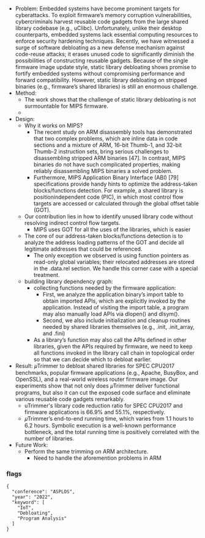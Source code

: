 # 
- Problem: Embedded systems have become prominent targets for cyberattacks. To exploit firmware’s memory corruption vulnerabilities, cybercriminals harvest reusable code gadgets from the large shared library codebase (e.g., uClibc). Unfortunately, unlike their desktop counterparts, embedded systems lack essential computing resources to enforce security hardening techniques. Recently, we have witnessed a surge of software debloating as a new defense mechanism against code-reuse attacks; it erases unused code to significantly diminish the possibilities of constructing reusable gadgets. Because of the single firmware image update style, static library debloating shows promise to fortify embedded systems without compromising performance and forward compatibility. However, static library debloating on stripped binaries (e.g., firmware’s shared libraries) is still an enormous challenge.
- Method: 
  - The work shows that the challenge of static library debloating is not surmountable for MIPS firmware.
  - 
- Design: 
  - Why it works on MIPS?
    - The recent study on ARM disassembly tools has demonstrated that two complex problems, which are inline data in code sections and a mixture of ARM, 16-bit Thumb-1, and 32-bit Thumb-2 instruction sets, bring serious challenges to disassembling stripped ARM binaries [47]. In contrast, MIPS binaries do not have such complicated properties, making reliably disassembling MIPS binaries a solved problem.
    - Furthermore, MIPS Application Binary Interface (ABI) [79] specifications provide handy hints to optimize the address-taken blocks/functions detection. For example, a shared library is positionindependent code (PIC), in which most control flow targets are accessed or calculated through the global offset table (GOT).
  - Our contribution lies in how to identify unused library code without resolving indirect control flow targets.
    - MIPS uses GOT for all the uses of the libraries, which is easier
  - The core of our address-taken blocks/functions detection is to analyze the address loading patterns of the GOT and decide all legitimate addresses that could be referenced.
    - The only exception we observed is using function pointers as read-only global variables; their relocated addresses are stored in the .data.rel section. We handle this corner case with a special treatment.
  - building library dependency graph:
    - collecting functions needed by the firmware application:
      - First, we analyze the application binary’s import table to obtain imported APIs, which are explicitly invoked by the application. Instead of visiting the import table, a program may also manually load APIs via dlopen() and dlsym().
      - Second, we also include initialization and cleanup routines needed by shared libraries themselves (e.g., .init, .init_array, and .fini)
    - As a library’s function may also call the APIs defined in other libraries, given the APIs required by firmware, we need to keep all functions invoked in the library call chain in topological order so that we can decide which to debloat earlier.
- Result:  𝜇Trimmer to debloat shared libraries for SPEC CPU2017 benchmarks, popular firmware applications (e.g., Apache, BusyBox, and OpenSSL), and a real-world wireless router firmware image. Our experiments show that not only does 𝜇Trimmer deliver functional programs, but also it can cut the exposed code surface and eliminate various reusable code gadgets remarkably.
  - uTrimmer's library code reduction ratio for SPEC CPU2017 and firmware applications is 66.9% and 55.1%, respectively.
  - 𝜇Trimmer’s end-to-end running time, which varies from 1.1 hours to 6.2 hours. Symbolic execution is a well-known performance bottleneck, and the total running time is positively correlated with the number of libraries.
- Future Work:
  - Perform the same trimming on ARM architecture.
    - Need to handle the aforemention problems in ARM

### flags
```
{
  "conference": "ASPLOS",
  "year": "2022",
  "keyword": [
    "IoT",
    "Debloating",
    "Program Analysis"
  ]
}
```

